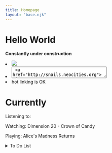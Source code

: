 ```yaml
---
title: Homepage
layout: "base.njk"
---
```


<script>
  // this script is under the MIT license (https://max.nekoweb.org/resources/license.txt)
                        
let username = "snails"; // UNLESS YOU HAVE A CUSTOM DOMAIN, Put your Nekoweb username here as a string

if (username === undefined && window.location.href.includes(".nekoweb.org")) {
  // if we know the site has a subdomain, we can use that as the username instead
  username = window.location.host.split(".")[0];
}

const getStats = async () => {
    const request = await fetch(`https://nekoweb.org/api/site/info/${username}`);
    const json = await request.json();

    const updated = new Date(json.updated_at).toLocaleDateString(); // Formats Last Updated text
    const created = new Date(json.created_at).toLocaleDateString(); // Formats Creation Date text

    document.getElementById("created").innerHTML = `<em>Created</em>: ${created}`;
    document.getElementById("updated").innerHTML = `<em>Updated</em>: ${updated}`;
    document.getElementById("visitors").innerHTML = `<em>Visits</em>: ${json.views}`;
    document.getElementById("followers").innerHTML = `<em>Followers</em>: ${json.followers}`;
};
getStats();
</script>

<div class="home">
  <div class="content">
  
  # Hello World

**Constantly under construction**

<li><img src="https://snails.neocities.org/Images/buttons/snailsbutton.png"></li>
                    <li>
                      <textarea style="width: 300px;"> <a href="http://snails.neocities.org"><img src="https://files.catbox.moe/jnq0ed.png"></a></textarea>
                    </li>
                    <li>hot linking is OK</li>

</div>

  <div class="currently">

# Currently

<p>Listening to:</p>
<p>Watching: Dimension 20 - Crown of Candy</p>
<p>Playing: Alice's Madness Returns</p>

<details>
<summary>To Do List</summary>

[ ] fix mirrors
[ ] about page
[ ] sitemap
[ ] guestbook
[ ] rss feed

</details>
<!--
# Stats
-->
<!--
<p id="created"></p>
<p id="updated"></p>
<p id="visitors"></p>
<p id="followers"></p> -->

</div>
</div>
